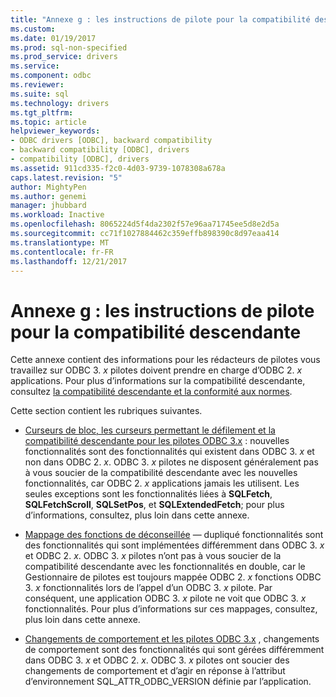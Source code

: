 ```yaml
---
title: "Annexe g : les instructions de pilote pour la compatibilité descendante | Documents Microsoft"
ms.custom: 
ms.date: 01/19/2017
ms.prod: sql-non-specified
ms.prod_service: drivers
ms.service: 
ms.component: odbc
ms.reviewer: 
ms.suite: sql
ms.technology: drivers
ms.tgt_pltfrm: 
ms.topic: article
helpviewer_keywords:
- ODBC drivers [ODBC], backward compatibility
- backward compatibility [ODBC], drivers
- compatibility [ODBC], drivers
ms.assetid: 911cd335-f2c0-4d03-9739-1078308a678a
caps.latest.revision: "5"
author: MightyPen
ms.author: genemi
manager: jhubbard
ms.workload: Inactive
ms.openlocfilehash: 8065224d5f4da2302f57e96aa71745ee5d8e2d5a
ms.sourcegitcommit: cc71f1027884462c359effb898390c8d97eaa414
ms.translationtype: MT
ms.contentlocale: fr-FR
ms.lasthandoff: 12/21/2017
---
```

# <a name="appendix-g-driver-guidelines-for-backward-compatibility"></a>Annexe g : les instructions de pilote pour la compatibilité descendante
Cette annexe contient des informations pour les rédacteurs de pilotes vous travaillez sur ODBC 3. *x* pilotes doivent prendre en charge d’ODBC 2. *x* applications. Pour plus d’informations sur la compatibilité descendante, consultez [la compatibilité descendante et la conformité aux normes](../../../odbc/reference/develop-app/backward-compatibility-and-standards-compliance.md).  
  
 Cette section contient les rubriques suivantes.  
  
-   [Curseurs de bloc, les curseurs permettant le défilement et la compatibilité descendante pour les pilotes ODBC 3.x](../../../odbc/reference/appendixes/block-cursors-scrollable-cursors-and-backward-compatibility.md) : nouvelles fonctionnalités sont des fonctionnalités qui existent dans ODBC 3. *x* et non dans ODBC 2. *x*. ODBC 3. *x* pilotes ne disposent généralement pas à vous soucier de la compatibilité descendante avec les nouvelles fonctionnalités, car ODBC 2. *x* applications jamais les utilisent. Les seules exceptions sont les fonctionnalités liées à **SQLFetch**, **SQLFetchScroll**, **SQLSetPos**, et **SQLExtendedFetch**; pour plus d’informations, consultez, plus loin dans cette annexe.  
  
-   [Mappage des fonctions de déconseillée](../../../odbc/reference/appendixes/mapping-deprecated-functions.md) — dupliqué fonctionnalités sont des fonctionnalités qui sont implémentées différemment dans ODBC 3. *x* et ODBC 2. *x*. ODBC 3. *x* pilotes n’ont pas à vous soucier de la compatibilité descendante avec les fonctionnalités en double, car le Gestionnaire de pilotes est toujours mappée ODBC 2. *x* fonctions ODBC 3. *x* fonctionnalités lors de l’appel d’un ODBC 3. *x* pilote. Par conséquent, une application ODBC 3. *x* pilote ne voit que ODBC 3. *x* fonctionnalités. Pour plus d’informations sur ces mappages, consultez, plus loin dans cette annexe.  
  
-   [Changements de comportement et les pilotes ODBC 3.x](../../../odbc/reference/appendixes/behavioral-changes-and-odbc-3-x-drivers.md) , changements de comportement sont des fonctionnalités qui sont gérées différemment dans ODBC 3. *x* et ODBC 2. *x*. ODBC 3. *x* pilotes ont soucier des changements de comportement et d’agir en réponse à l’attribut d’environnement SQL_ATTR_ODBC_VERSION définie par l’application.
